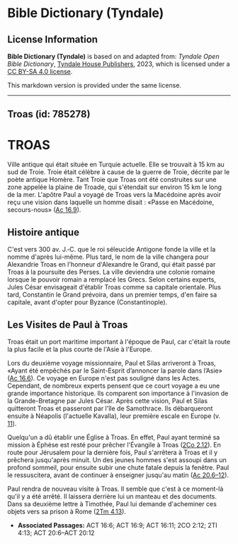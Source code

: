 # Bible Dictionary (Tyndale)

## License Information

**Bible Dictionary (Tyndale)** is based on and adapted from: _Tyndale Open Bible Dictionary_, [Tyndale House Publishers](https://tyndaleopenresources.com/), 2023, which is licensed under a [CC BY-SA 4.0 license](https://creativecommons.org/licenses/by-sa/4.0/legalcode.en).

This markdown version is provided under the same license.



--------------------------------

## Troas (id: 785278)

TROAS
=====

Ville antique qui était située en Turquie actuelle. Elle se trouvait à 15 km au sud de Troie. Troie était célèbre à cause de la guerre de Troie, décrite par le poète antique Homère. Tant Troie que Troas ont été construites sur une zone appelée la plaine de Troade, qui s'étendait sur environ 15 km le long de la mer. L'apôtre Paul a voyagé de Troas vers la Macédoine après avoir reçu une vision dans laquelle un homme disait : «Passe en Macédoine, secours\-nous» ([Ac 16\.9](https://ref.ly/Acts16:9)).

Histoire antique
----------------

C'est vers 300 av. J.‑C. que le roi séleucide Antigone fonde la ville et la nomme d'après lui\-même. Plus tard, le nom de la ville changera pour Alexandrie Troas en l'honneur d'Alexandre le Grand, qui était passé par Troas à la poursuite des Perses. La ville deviendra une colonie romaine lorsque le pouvoir romain a remplacé les Grecs. Selon certains experts, Jules César envisageait d'établir Troas comme sa capitale orientale. Plus tard, Constantin le Grand prévoira, dans un premier temps, d'en faire sa capitale, avant d'opter pour Byzance (Constantinople).

Les Visites de Paul à Troas
---------------------------

Troas était un port maritime important à l'époque de Paul, car c'était la route la plus facile et la plus courte de l'Asie à l'Europe.

Lors du deuxième voyage missionnaire, Paul et Silas arriveront à Troas, «Ayant été empêchés par le Saint\-Esprit d’annoncer la parole dans l’Asie» ([Ac 16\.6](https://ref.ly/Acts16:6)). Ce voyage en Europe n'est pas souligné dans les Actes. Cependant, de nombreux experts pensent que ce court voyage a eu une grande importance historique. Ils comparent son importance à l'invasion de la Grande\-Bretagne par Jules César. Après cette vision, Paul et Silas quitteront Troas et passeront par l'île de Samothrace. Ils débarqueront ensuite à Néapolis (l'actuelle Kavalla), leur première escale en Europe (v. [11](https://ref.ly/Acts16:11)).

Quelqu'un a dû établir une Église à Troas. En effet, Paul ayant terminé sa mission à Éphèse est resté pour prêcher l'Évangile à Troas ([2Co 2\.12](https://ref.ly/2Cor2:12)). En route pour Jérusalem pour la dernière fois, Paul s'arrêtera à Troas et il y prêchera jusqu'après minuit. Un des jeunes hommes s'est assoupi dans un profond sommeil, pour ensuite subir une chute fatale depuis la fenêtre. Paul le ressuscitera, avant de continuer à enseigner jusqu'au matin ([Ac 20\.6–12](https://ref.ly/Acts20:6-Acts20:12)).

Paul rendra de nouveau visite à Troas. Il semble que c'est à ce moment\-là qu'il y a été arrêté. Il laissera derrière lui un manteau et des documents. Dans sa deuxième lettre à Timothée, Paul lui demande d'acheminer ces objets vers sa prison à Rome ([2Tm 4\.13](https://ref.ly/2Tim4:13)).

* **Associated Passages:** ACT 16:6; ACT 16:9; ACT 16:11; 2CO 2:12; 2TI 4:13; ACT 20:6–ACT 20:12

